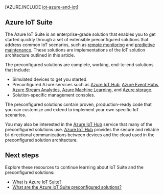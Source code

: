 <properties
 pageTitle="Azure solutions for Internet of Things | Azure"
 description="A overview of IoT on Azure including a sample solution architecture and how it relates to Azure IoT Suite, and preconfigured solutions"
 services=""
 suite="iot-suite"
 documentationCenter=""
 authors="dominicbetts"
 manager="timlt"
 editor=""/>

<tags
 ms.service="iot-suite"
 ms.date="11/16/2016"
 wacn.date="05/17/2016"/>

[AZURE.INCLUDE [iot-azure-and-iot](../../includes/iot-azure-and-iot.md)]

## Azure IoT Suite

The Azure IoT Suite is an enterprise-grade solution that enables you to get started quickly through a set of extensible preconfigured solutions that address common IoT scenarios, such as [remote monitoring][lnk-preconfigured-solutions] and [predictive maintenance][lnk-predictive-maintenance]. These solutions are implementations of the IoT solution architecture outlined in this article.

The preconfigured solutions are complete, working, end-to-end solutions that include:

- Simulated devices to get you started.
- Preconfigured Azure services such as [Azure IoT Hub][Azure IoT Hub], [Azure Event Hubs][Azure Event Hubs], [Azure Stream Analytics][Azure Stream Analytics], [Azure Machine Learning][Azure Machine Learning], and [Azure storage][Azure storage].
- Solution-specific management consoles.

The preconfigured solutions contain proven, production-ready code that you can customize and extend to implement your own specific IoT scenarios.

You may also be interested in the [Azure IoT Hub][Azure IoT Hub] service that many of the preconfigured solutions use. [Azure IoT Hub][Azure IoT Hub] provides the secure and reliable bi-directional communications between devices and the cloud used in the preconfigured solution architecture.

## Next steps

Explore these resources to continue learning about IoT Suite and the preconfigured solutions:

- [What is Azure IoT Suite?][lnk-whatissuite]
- [What are the Azure IoT Suite preconfigured solutions?][lnk-whatarepreconfigured]

[lnk-whatissuite]: /documentation/articles/iot-suite-overview/
[lnk-whatarepreconfigured]: /documentation/articles/iot-suite-what-are-preconfigured-solutions/

[lnk-preconfigured-solutions]:/documentation/articles/iot-suite-getstarted-preconfigured-solutions/
[Azure IoT Hub]: /home/features/iot-hub/
[Azure Event Hubs]: /home/features/event-hubs/
[Azure Stream Analytics]: /home/features/stream-analytics/
[Azure Machine Learning]: /home/features/machine-learning/
[Azure storage]: /home/features/storage/
[lnk-predictive-maintenance]:/documentation/articles/iot-suite-predictive-overview/
